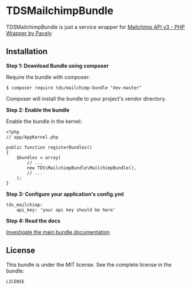TDSMailchimpBundle
==================

TDSMailchimpBundle is just a service wrapper for [Mailchimp API v3 - PHP Wrapper by Pacely](https://github.com/pacely/mailchimp-api-v3)

Installation
------------

**Step 1: Download Bundle using composer**

Require the bundle with composer:

    $ composer require tds/mailchimp-bundle "dev-master"
    
Composer will install the bundle to your project's vendor directory.


**Step 2: Enable the bundle**

Enable the bundle in the kernel:


    <?php
    // app/AppKernel.php
    
    public function registerBundles()
    {
        $bundles = array(
            // ...
            new TDS\MailchimpBundle\MailchimpBundle(),
            // ...
        );
    }

**Step 3: Configure your application's config.yml**

    tds_mailchimp:
        api_key: 'your api key should be here'

**Step 4: Read the docs**

[Investigate the main bundle documentation](https://github.com/pacely/mailchimp-api-v3)

License
-------

This bundle is under the MIT license. See the complete license in the bundle:

    LICENSE

